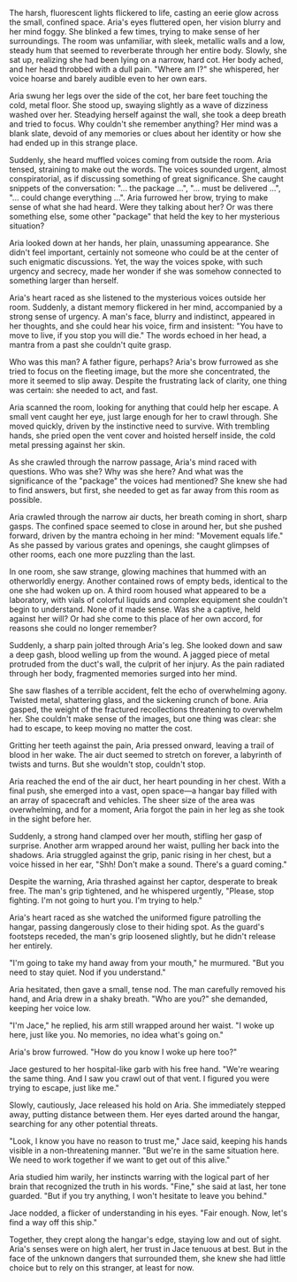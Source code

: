 The harsh, fluorescent  lights flickered to life, casting an eerie glow across the small, confined space. Aria's eyes fluttered open, her vision blurry and her mind foggy. She blinked a few times, trying to make sense of her surroundings. The room was unfamiliar, with sleek, metallic walls and a low, steady hum that seemed to reverberate through her entire body. Slowly, she sat up, realizing she had been lying on a narrow, hard cot. Her body ached, and her head throbbed with a dull pain. "Where am I?" she whispered, her voice hoarse and barely audible even to her own ears.

Aria swung her legs over the side of the cot, her bare feet touching the cold, metal floor. She stood up, swaying slightly as a wave of dizziness washed over her. Steadying herself against the wall, she took a deep breath and tried to focus. Why couldn't she remember anything? Her mind was a blank slate, devoid of any memories or clues about her identity or how she had ended up in this strange place.

Suddenly, she heard muffled voices coming from outside the room. Aria tensed, straining to make out the words. The voices sounded urgent, almost conspiratorial, as if discussing something of great significance. She caught snippets of the conversation: "... the package ...", "... must be delivered ...", "... could change everything ...". Aria furrowed her brow, trying to make sense of what she had heard. Were they talking about her? Or was there something else, some other "package" that held the key to her mysterious situation?

Aria looked down at her hands, her plain, unassuming appearance. She didn't feel important, certainly not someone who could be at the center of such enigmatic discussions. Yet, the way the voices spoke, with such urgency and secrecy, made her wonder if she was somehow connected to something larger than herself.

Aria's heart raced as she listened to the mysterious voices outside her room. Suddenly, a distant memory flickered in her mind, accompanied by a strong sense of urgency. A man's face, blurry and indistinct, appeared in her thoughts, and she could hear his voice, firm and insistent: "You have to move to live, if you stop you will die." The words echoed in her head, a mantra from a past she couldn't quite grasp.

Who was this man? A father figure, perhaps? Aria's brow furrowed as she tried to focus on the fleeting image, but the more she concentrated, the more it seemed to slip away. Despite the frustrating lack of clarity, one thing was certain: she needed to act, and fast.

Aria scanned the room, looking for anything that could help her escape. A small vent caught her eye, just large enough for her to crawl through. She moved quickly, driven by the instinctive need to survive. With trembling hands, she pried open the vent cover and hoisted herself inside, the cold metal pressing against her skin.

As she crawled through the narrow passage, Aria's mind raced with questions. Who was she? Why was she here? And what was the significance of the "package" the voices had mentioned? She knew she had to find answers, but first, she needed to get as far away from this room as possible.

Aria crawled through the narrow air ducts, her breath coming in short, sharp gasps. The confined space seemed to close in around her, but she pushed forward, driven by the mantra echoing in her mind: "Movement equals life." As she passed by various grates and openings, she caught glimpses of other rooms, each one more puzzling than the last.

In one room, she saw strange, glowing machines that hummed with an otherworldly energy. Another contained rows of empty beds, identical to the one she had woken up on. A third room housed what appeared to be a laboratory, with vials of colorful liquids and complex equipment she couldn't begin to understand. None of it made sense. Was she a captive, held against her will? Or had she come to this place of her own accord, for reasons she could no longer remember?

Suddenly, a sharp pain jolted through Aria's leg. She looked down and saw a deep gash, blood welling up from the wound. A jagged piece of metal protruded from the duct's wall, the culprit of her injury. As the pain radiated through her body, fragmented memories surged into her mind.

She saw flashes of a terrible accident, felt the echo of overwhelming agony. Twisted metal, shattering glass, and the sickening crunch of bone. Aria gasped, the weight of the fractured recollections threatening to overwhelm her. She couldn't make sense of the images, but one thing was clear: she had to escape, to keep moving no matter the cost.

Gritting her teeth against the pain, Aria pressed onward, leaving a trail of blood in her wake. The air duct seemed to stretch on forever, a labyrinth of twists and turns. But she wouldn't stop, couldn't stop. 

Aria reached the end of the air duct, her heart pounding in her chest. With a final push, she emerged into a vast, open space—a hangar bay filled with an array of spacecraft and vehicles. The sheer size of the area was overwhelming, and for a moment, Aria forgot the pain in her leg as she took in the sight before her.

Suddenly, a strong hand clamped over her mouth, stifling her gasp of surprise. Another arm wrapped around her waist, pulling her back into the shadows. Aria struggled against the grip, panic rising in her chest, but a voice hissed in her ear, "Shh! Don't make a sound. There's a guard coming."

Despite the warning, Aria thrashed against her captor, desperate to break free. The man's grip tightened, and he whispered urgently, "Please, stop fighting. I'm not going to hurt you. I'm trying to help."

Aria's heart raced as she watched the uniformed figure patrolling the hangar, passing dangerously close to their hiding spot. As the guard's footsteps receded, the man's grip loosened slightly, but he didn't release her entirely.

"I'm going to take my hand away from your mouth," he murmured. "But you need to stay quiet. Nod if you understand."

Aria hesitated, then gave a small, tense nod. The man carefully removed his hand, and Aria drew in a shaky breath. "Who are you?" she demanded, keeping her voice low.

"I'm Jace," he replied, his arm still wrapped around her waist. "I woke up here, just like you. No memories, no idea what's going on."

Aria's brow furrowed. "How do you know I woke up here too?"

Jace gestured to her hospital-like garb with his free hand. "We're wearing the same thing. And I saw you crawl out of that vent. I figured you were trying to escape, just like me."

Slowly, cautiously, Jace released his hold on Aria. She immediately stepped away, putting distance between them. Her eyes darted around the hangar, searching for any other potential threats.

"Look, I know you have no reason to trust me," Jace said, keeping his hands visible in a non-threatening manner. "But we're in the same situation here. We need to work together if we want to get out of this alive."

Aria studied him warily, her instincts warring with the logical part of her brain that recognized the truth in his words. "Fine," she said at last, her tone guarded. "But if you try anything, I won't hesitate to leave you behind."

Jace nodded, a flicker of understanding in his eyes. "Fair enough. Now, let's find a way off this ship."

Together, they crept along the hangar's edge, staying low and out of sight. Aria's senses were on high alert, her trust in Jace tenuous at best. But in the face of the unknown dangers that surrounded them, she knew she had little choice but to rely on this stranger, at least for now.
